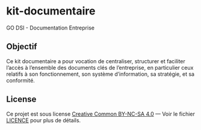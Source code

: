 # kit-documentaire
GO DSI - Documentation Entreprise

## Objectif

Ce kit documentaire a pour vocation de centraliser, structurer et faciliter l’accès à l’ensemble des documents clés de l’entreprise, en particulier ceux relatifs à son fonctionnement, son système d’information, sa stratégie, et sa conformité. 

## License
Ce projet est sous license [Creative Common BY-NC-SA 4.0](https://creativecommons.org/licenses/by-nc-sa/4.0/deed.fr) — Voir le fichier [LICENCE](LICENCE.md) pour plus de détails.

